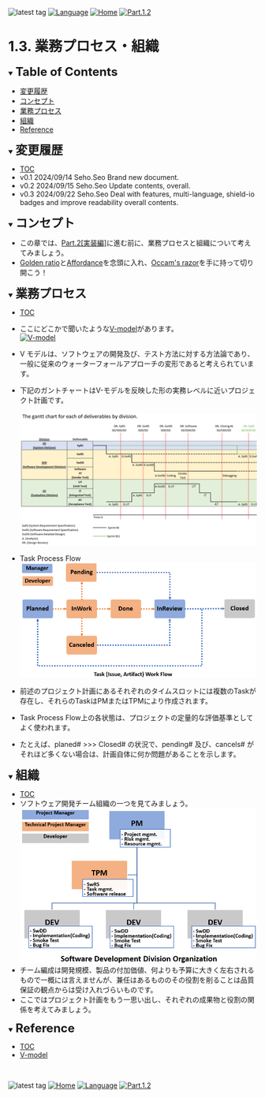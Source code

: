 ![latest tag](https://img.shields.io/github/v/tag/gtuja/CSC_MS.svg?color=brightgreen)
[![Language](https://img.shields.io/badge/%E8%A8%80%E8%AA%9E-English-brightgreen)](https://github.com/gtuja/CSC_MS/blob/main/Part1/3.ProcessAndOrganization_en.md)
[![Home](https://img.shields.io/badge/Home-Readme-brightgreen)](https://github.com/gtuja/CSC_MS/blob/main/README.md)
[![Part.1.2](https://img.shields.io/badge/Prev-Part.1.2-brightgreen)](https://github.com/gtuja/CSC_MS/blob/main/Part1/2.Hello%20MCU.md)

# 1.3. 業務プロセス・組織

<div id="toc"></div>
<details open>
<summary><font size="5"><b>Table of Contents</b></font></summary>

- [変更履歴](#history)
- [コンセプト](#Concept)
- [業務プロセス](#WorkFlow)
- [組織](#Organization)
- [Reference](#Reference)

</details>

<div id="history"></div>
<details open>
<summary><font size="5"><b>変更履歴</b></font></summary> 

- [TOC](#toc)
- v0.1 2024/09/14 Seho.Seo Brand new document.
- v0.2 2024/09/15 Seho.Seo Update contents, overall.
- v0.3 2024/09/22 Seho.Seo Deal with features, multi-language, shield-io badges and improve readability overall contents.

</details>

<div id="Concept"></div>
<details open>
<summary><font size="5"><b>コンセプト</b></font></summary>

- この章では、[Part.2[実装編]](https://github.com/gtuja/CSC_MS/blob/main/Part2/1.WorFlowOnGithub.md)に進む前に、業務プロセスと組織について考えてみましょう。
- [Golden ratio](https://en.m.wikipedia.org/wiki/Golden_ratio)と[Affordance](https://en.m.wikipedia.org/wiki/Affordance)を念頭に入れ、[Occam's razor](https://en.m.wikipedia.org/wiki/Occam%27s_razor)を手に持って切り開こう！

</details>

<div id="WorkFlow"></div>
<details open>
<summary><font size="5"><b>業務プロセス</b></font></summary>

- [TOC](#toc)
- ここにどこかで聞いたような[V-model](https://kruschecompany.com/v-model-software-development-methodology/)があります。<br>
[![V-model](https://kruschecompany.com/wp-content/uploads/2021/09/V-model-for-software-development-infographic-diagram.png)](https://kruschecompany.com/v-model-software-development-methodology/)

- V モデルは、ソフトウェアの開発及び、テスト方法に対する方法論であり、一般に従来のウォーターフォールアプローチの変形であると考えられています。 
- 下記のガントチャートはV-モデルを反映した形の実務レベルに近いプロジェクト計画です。<br><br>
![gantt_chart_deliverables_by_division](https://github.com/gtuja/CSC_MS/blob/main/Resources/Part1/Part1_gantt_chart_deliverables_by_division.png)<br>
- Task Process Flow<br>
![Task Process Flow](https://github.com/gtuja/CSC_MS/blob/main/Resources/Part1/Part1_TaskWorkFlow.png)<br>
- 前述のプロジェクト計画にあるそれぞれのタイムスロットには複数のTaskが存在し、それらのTaskはPMまたはTPMにより作成されます。
- Task Process Flow上の各状態は、プロジェクトの定量的な評価基準としてよく使われます。
- たとえば、planed# >>> Closed# の状況で、pending# 及び、cancels# がそれほど多くない場合は、計画自体に何か問題があることを示します。

</details>

<div id="Organization"></div>
<details open>
<summary><font size="5"><b>組織</b></font></summary>

- [TOC](#toc)
- ソフトウェア開発チーム組織の一つを見てみましょう。<br>
![SDD-Organization](https://github.com/gtuja/CSC_MS/blob/main/Resources/Part1/Part1_SoftwareDevelopmentOrganization.png)<br>
- チーム編成は開発規模、製品の付加価値、何よりも予算に大きく左右されるもので一概には言えませんが、兼任はあるもののその役割を削ることは品質保証の観点からは受け入れづらいものです。
- ここではプロジェクト計画をもう一思い出し、それぞれの成果物と役割の関係を考えてみましょう。

</details>

<div id="Reference"></div>
<details open>
<summary><font size="5"><b>Reference</b></font></summary>

- [TOC](#toc)
- [V-model](https://kruschecompany.com/v-model-software-development-methodology/)

</details>
<br>

![latest tag](https://img.shields.io/github/v/tag/gtuja/CSC_MS.svg?color=brightgreen)
[![Home](https://img.shields.io/badge/Home-Readme-brightgreen)](https://github.com/gtuja/CSC_MS/blob/main/README.md)
[![Language](https://img.shields.io/badge/%E8%A8%80%E8%AA%9E-English-brightgreen)](https://github.com/gtuja/CSC_MS/blob/main/Part1/3.ProcessAndOrganization_en.md)
[![Part.1.2](https://img.shields.io/badge/Prev-Part.1.2-brightgreen)](https://github.com/gtuja/CSC_MS/blob/main/Part1/2.Hello%20MCU.md)
